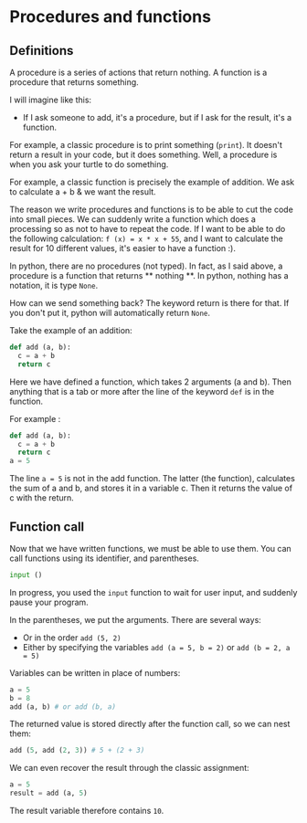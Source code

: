 # Procedures and functions

## Definitions

A procedure is a series of actions that return nothing.
A function is a procedure that returns something.

I will imagine like this:

* If I ask someone to add, it's a procedure, but if I ask for the result, it's a function.

For example, a classic procedure is to print something (`print`). It doesn't return a result in your code, but it does something. Well, a procedure is when you ask your turtle to do something.

For example, a classic function is precisely the example of addition. We ask to calculate a + b & we want the result.


The reason we write procedures and functions is to be able to cut the code into small pieces. We can suddenly write a function which does a processing so as not to have to repeat the code. If I want to be able to do the following calculation: `f (x) = x * x + 55`, and I want to calculate the result for 10 different values, it's easier to have a function :).

In python, there are no procedures (not typed). In fact, as I said above, a procedure is a function that returns ** nothing **. In python, nothing has a notation, it is type `None`.

How can we send something back? The keyword return is there for that. If you don't put it, python will automatically return `None`.

Take the example of an addition:

```python
def add (a, b):
  c = a + b
  return c
```

Here we have defined a function, which takes 2 arguments (a and b). Then anything that is a tab or more after the line of the keyword `def` is in the function.

For example :

```python
def add (a, b):
  c = a + b
  return c
a = 5
```

The line `a = 5` is not in the add function. The latter (the function), calculates the sum of a and b, and stores it in a variable c. Then it returns the value of c with the return.

## Function call

Now that we have written functions, we must be able to use them. You can call functions using its identifier, and parentheses.

```python
input ()
```

In progress, you used the `input` function to wait for user input, and suddenly pause your program.

In the parentheses, we put the arguments. There are several ways:

* Or in the order `add (5, 2)`
* Either by specifying the variables `add (a = 5, b = 2)` or `add (b = 2, a = 5)`

Variables can be written in place of numbers:

```python
a = 5
b = 8
add (a, b) # or add (b, a)
```
The returned value is stored directly after the function call, so we can nest them:

```python
add (5, add (2, 3)) # 5 + (2 + 3)
```

We can even recover the result through the classic assignment:

```python
a = 5
result = add (a, 5)
```

The result variable therefore contains `10`.